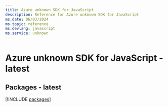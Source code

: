```yaml
---
title: Azure unknown SDK for JavaScript
description: Reference for Azure unknown SDK for JavaScript
ms.date: 06/03/2024
ms.topic: reference
ms.devlang: javascript
ms.service: unknown
---
```

# Azure unknown SDK for JavaScript - latest
## Packages - latest
[!INCLUDE [packages](unknown-index.md)]